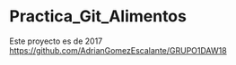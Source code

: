 # Practica_Git_Alimentos
Este proyecto es de 2017
https://github.com/AdrianGomezEscalante/GRUPO1DAW18
